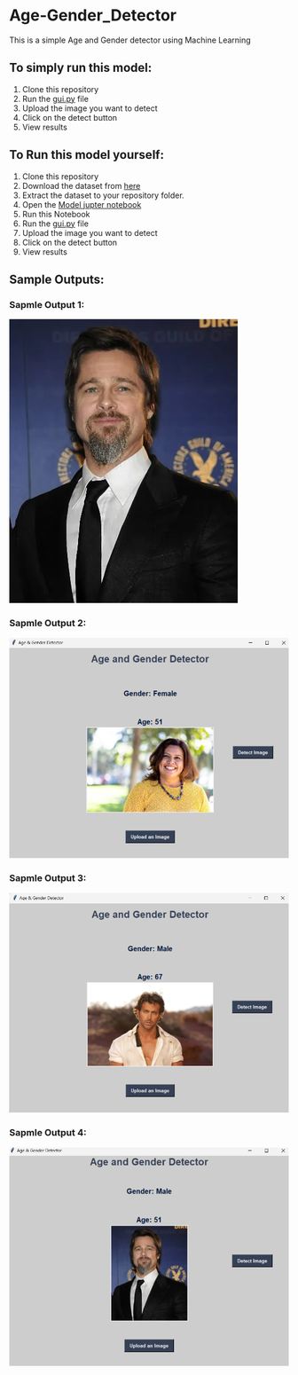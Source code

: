 # Age-Gender_Detector
This is a simple Age and Gender detector using Machine Learning

## To simply run this model:
1. Clone this repository
2. Run the [gui.py](https://github.com/Pritiksha21/Age-Gender-Detector/blob/main/gui.py) file
3. Upload the image you want to detect
4. Click on the detect button
5. View results

## To Run this model yourself:
1. Clone this repository
2. Download the dataset from [here](https://www.kaggle.com/datasets/jangedoo/utkface-new)
3. Extract the dataset to your repository folder.
4. Open the [Model jupter notebook](https://github.com/Pritiksha21/Age-Gender-Detector/blob/main/Gender%20age%20detection.ipynb)
5. Run this Notebook
6. Run the [gui.py](https://github.com/Pritiksha21/Age-Gender-Detector/blob/main/gui.py) file
7. Upload the image you want to detect
8. Click on the detect button
9. View results

## Sample Outputs:
### Sapmle Output 1:
![Sample Output 1](https://github.com/Pritiksha21/Age-Gender-Detector/blob/main/ghnewsok_gallery-OK-6031473-504c7f34.webp)
### Sapmle Output 2:
![Sample Output 2](https://github.com/Pritiksha21/Age-Gender-Detector/blob/main/Screenshot%202024-12-04%20155035.png)
### Sapmle Output 3:
![Sample Output 3](https://github.com/Pritiksha21/Age-Gender-Detector/blob/main/Screenshot%202024-12-04%20154924.png)
### Sapmle Output 4:
![Sample Output 4](https://github.com/Pritiksha21/Age-Gender-Detector/blob/main/Screenshot%202024-12-04%20155051.png)




